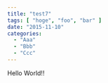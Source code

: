```yaml
---
title: "test7"
tags: [ "hoge", "foo", "bar" ]
date: "2015-11-10"
categories:
  - "Aaa"
  - "Bbb"
  - "Ccc"
---
```


Hello World!!
